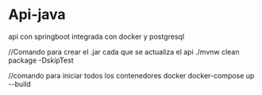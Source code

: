 # Api-java
api con springboot integrada con docker y postgresql

//Comando para crear el .jar cada que se actualiza el api
./mvnw clean package -DskipTest

//comando para iniciar todos los contenedores docker 
docker-compose up --build

